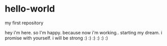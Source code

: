 # hello-world
my first repository


hey i'm here. so I'm happy. because now i'm working.. 
starting my dream. i promise with yourself. i will be strong :) :) :) :) :) :)
